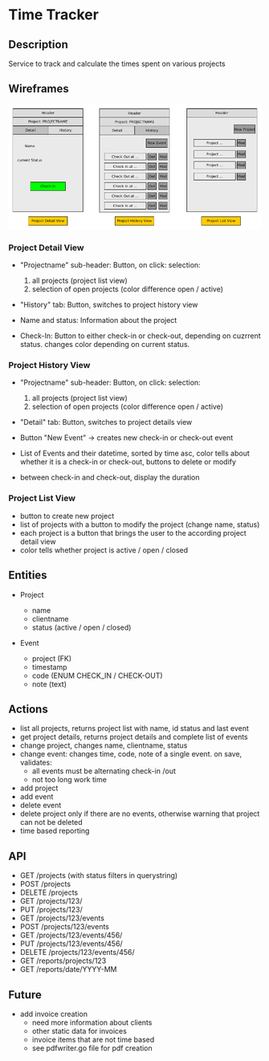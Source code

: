 # Time Tracker #

## Description ##

Service to track and calculate the times spent on various projects

## Wireframes ##

![wireframes](wireframes.png "Wireframes")

### Project Detail View ###

* "Projectname" sub-header: Button, on click: selection:

    1. all projects (project list view)
    2. selection of open projects (color difference open / active)

* "History" tab: Button, switches to project history view
* Name and status: Information about the project
* Check-In: Button to either check-in or check-out, depending on cuzrrent status. changes color depending on current status.

### Project History View ###

* "Projectname" sub-header: Button, on click: selection:

    1. all projects (project list view)
    2. selection of open projects (color difference open / active)

* "Detail" tab: Button, switches to project details view
* Button "New Event" -> creates new check-in or check-out event
* List of Events and their datetime, sorted by time asc, color tells about whether it is a check-in or check-out, buttons to delete or modify
* between check-in and check-out, display the duration

### Project List View ###

* button to create new project
* list of projects with a button to modify the project (change name, status)
* each project is a button that brings the user to the according project detail view
* color tells whether project is active / open / closed

## Entities ##

* Project
  * name
  * clientname
  * status (active / open / closed)

* Event
  * project (FK)
  * timestamp
  * code (ENUM CHECK_IN / CHECK-OUT)
  * note (text)

## Actions ##

* list all projects, returns project list with name, id status and last event
* get project details, returns project details and complete list of events
* change project, changes name, clientname, status
* change event: changes time, code, note of a single event. on save, validates:
  * all events must be alternating check-in /out
  * not too long work time
* add project
* add event
* delete event
* delete project only if there are no events, otherwise warning that project can not be deleted
* time based reporting

## API ##

* GET /projects (with status filters in querystring)
* POST /projects
* DELETE /projects
* GET /projects/123/
* PUT /projects/123/
* GET /projects/123/events
* POST /projects/123/events
* GET /projects/123/events/456/
* PUT /projects/123/events/456/
* DELETE /projects/123/events/456/
* GET /reports/projects/123
* GET /reports/date/YYYY-MM

## Future ##

* add invoice creation
  * need more information about clients
  * other static data for invoices
  * invoice items that are not time based
  * see pdfwriter.go file for pdf creation